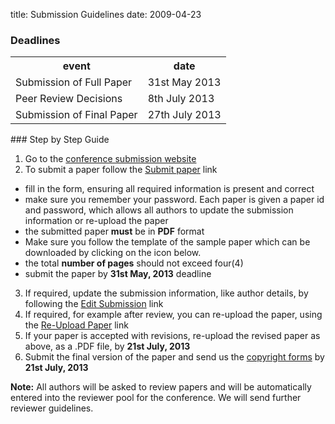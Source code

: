 title: Submission Guidelines
date: 2009-04-23 

### Deadlines

<table class="info" style="width:100%;">
<tr><th>event</th><th>date</th></tr>
<tr class="current"><td>Submission of Full Paper</td><td>31st May 2013</td></tr>  
<tr><td>Peer Review Decisions</td><td>8th July 2013</td></tr>
<tr><td>Submission of Final Paper</td><td>27th July 2013</td></tr> 
</table>
<!--break-->
### Step by Step Guide

1. Go to the [conference submission website](http://conference.4m-association.org)
2. To submit a paper follow the [Submit paper](http://conference.4m-association.org/author/submit.php) link
  * fill in the form, ensuring all required information is present and correct
  * make sure you remember your password. Each paper is given a paper id and password, which allows all authors to update the submission information or re-upload the paper
  * the submitted paper **must** be in **PDF** format
  * Make sure you follow the template of the sample paper which can be downloaded by clicking on the icon below. 
  * the total **number of pages** should not exceed four(4)
  * submit the paper by **31st May, 2013** deadline
3. If required, update the submission information, like author details, by following the [Edit Submission](http://conference.4m-association.org/author/edit.php) link
4. If required, for example after review, you can re-upload the paper, using the [Re-Upload Paper](http://conference.4m-association.org/author/upload.php?t=reup) link
5. If your paper is accepted with revisions, re-upload the revised paper as above, as a .PDF file, by **21st July, 2013**
6. Submit the final version of the paper and send us the [copyright forms](/4m-association/content/License-Agreement-0)  by **21st July, 2013**

**Note:** All authors will be asked to review papers and will be automatically entered into the reviewer pool for the conference. We will send further reviewer guidelines.